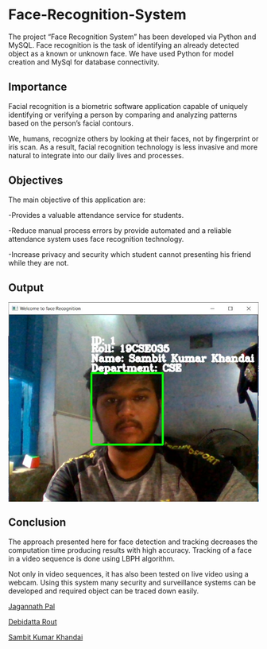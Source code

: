 # Face-Recognition-System

The project “Face Recognition System” has been developed via Python and MySQL. Face recognition is the task of identifying an already detected object as a known or unknown face.
We have used Python for model creation and MySql for database connectivity.

## Importance
Facial recognition is a biometric software application capable of uniquely identifying or verifying a person by comparing and analyzing patterns based on the person’s facial contours. 

We, humans, recognize others by looking at their faces, not by fingerprint or iris scan. As a result, facial recognition technology is less invasive and more natural to integrate into our daily lives and processes.

## Objectives

The main objective of this application are:

-Provides a valuable attendance service for students.

-Reduce manual process errors by provide automated and a reliable attendance system uses face recognition technology.

-Increase privacy and security which student cannot presenting  his friend while they are not.


## Output

<img align="center" alt="output"  src="https://github.com/Jagannath8/Face-Recognition-System/blob/main/ss/output.JPG" />

## Conclusion

The approach presented here for face detection and tracking decreases the computation time producing results with high accuracy. Tracking of a face in a video sequence is done using LBPH algorithm. 

Not only in video sequences, it has also been tested on live video using a webcam. Using this system many security and surveillance systems can be developed and required object can be traced down easily.



<a href="https://github.com/Jagannath8">Jagannath Pal</a>

<a href="https://github.com/Debidatta-07">Debidatta Rout</a>

<a href="https://github.com/Sambit1708">Sambit Kumar Khandai</a>

